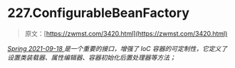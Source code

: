 <!--yml
category: 未分类
date: 0001-01-01 00:00:00
--->

# 227.ConfigurableBeanFactory

> 原文：[https://zwmst.com/3420.html](https://zwmst.com/3420.html)

   [ *Spring* ](https://zwmst.com/spring)*[ <time datetime="2021-09-18T14:44:57+08:00"> 2021-09-18 </time> ](https://zwmst.com/3420.html)  是一个重要的接口，增强了 IoC 容器的可定制性，它定义了设置类装载器、属性编辑器、容器初始化后置处理器等方法；*